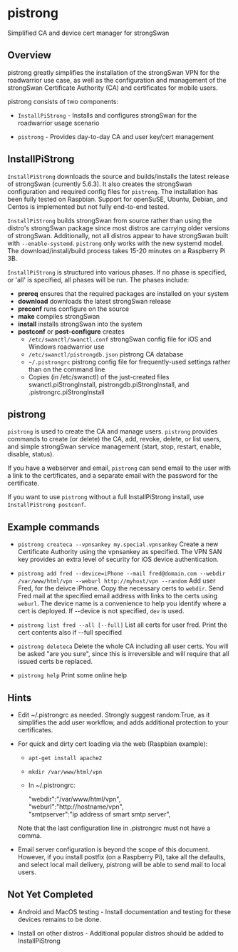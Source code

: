 # pistrong
Simplified CA and device cert manager for strongSwan

## Overview

pistrong greatly simplifies the installation of the strongSwan VPN for
the roadwarrior use case, as well as the configuration and management of
the strongSwan Certificate Authority (CA) and certificates for mobile
users.

pistrong consists of two components:

* `InstallPiStrong` - Installs and configures strongSwan for the roadwarrior
usage scenario

* `pistrong` - Provides day-to-day CA and user key/cert management

## InstallPiStrong 

`InstallPiStrong` downloads the source and builds/installs the latest
release of strongSwan (currently 5.6.3). It also creates
the strongSwan configuration and required config files for `pistrong`. The
installation has been fully tested on Raspbian. Support for openSuSE,
Ubuntu, Debian, and Centos is implemented but not fully end-to-end
tested.

`InstallPiStrong` builds strongSwan from source rather than using the
distro's strongSwan package since most distros are carrying older
versions of strongSwan. Additionally, not all distros appear to have
strongSwan built with `--enable-systemd`. `pistrong` only works with the
new systemd model. The download/install/build process takes 15-20
minutes on a Raspberry Pi 3B.

`InstallPiStrong` is structured into various phases. If no phase is specified, or 'all' is specified,
all phases will be run. The phases include:

* **prereq** ensures that the required packages are installed on your system
* **download** downloads the latest strongSwan release 
* **preconf** runs configure on the source
* **make** compiles strongSwan
* **install** installs strongSwan into the system
* **postconf** or **post-configure** creates
    * `/etc/swanctl/swanctl.conf` strongSwan config file for iOS and Windows roadwarrior use
    * `/etc/swanctl/pistrongdb.json` pistrong CA database
    * `~/.pistrongrc` pistrong config file for frequently-used settings rather than on the command line
    * Copies (in /etc/swanctl) of the just-created files swanctl.piStrongInstall, pistrongdb.piStrongInstall, and .pistrongrc.piStrongInstall

## pistrong
`pistrong` is used to create the CA and manage users. `pistrong` provides
commands to create (or delete) the CA, add, revoke, delete, or list
users, and simple strongSwan service management (start, stop, restart,
enable, disable, status).

If you have a webserver and email, `pistrong` can send email to the
user with a link to the certificates, and a separate email with the
password for the certificate. 

If you want to use `pistrong` without a full InstallPiStrong install, use `InstallPiStrong postconf`.

## Example commands

* `pistrong createca --vpnsankey my.special.vpnsankey`
    Create a new Certificate Authority using the vpnsankey as specified. The VPN SAN key provides an extra level of security for iOS device authentication. 

* `pistrong add fred --device=iPhone --mail fred@domain.com --webdir /var/www/html/vpn --weburl http://myhost/vpn --random`
    Add user Fred, for the deivce iPhone. Copy the necessary certs to `webdir`. Send Fred mail at the specified email address with links to the certs using `weburl`. The device name is a convenience to help you identify where a cert is deployed. If --device is not specified, `dev` is used.

* `pistrong list fred --all [--full]`
    List all certs for user fred. Print the cert contents also if --full specified

* `pistrong deleteca`
    Delete the whole CA including all user certs. You will be asked "are you sure", since this is irreversible and will require that all issued certs be replaced.

* `pistrong help`
    Print some online help


## Hints

* Edit ~/.pistrongrc as needed. Strongly suggest random:True, as it
simplifies the add user workflow, and adds additional protection to your
certificates.

* For quick and dirty cert loading via the web (Raspbian example):

    * `apt-get install apache2`
    * `mkdir /var/www/html/vpn`
    * In ~/.pistrongrc:

        "webdir":"/var/www/html/vpn",  
        "weburl":"http://hostname/vpn",  
        "smtpserver":"ip address of smart smtp server",

    Note that the last configuration line in .pistrongrc must not have a comma. 

* Email server configuration is beyond the scope of this
document. However, if you install postfix (on a Raspberry Pi), take all
the defaults, and select local mail delivery, pistrong will be able to
send mail to local users.

## Not Yet Completed

  * Android and MacOS testing - Install documentation and testing for
   these devices remains to be done.

   * Install on other distros - Additional popular distros should be added
   to InstallPiStrong
